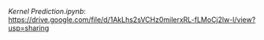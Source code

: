 _Kernel Prediction.ipynb_: https://drive.google.com/file/d/1AkLhs2sVCHz0milerxRL-fLMoCj2lw-l/view?usp=sharing
